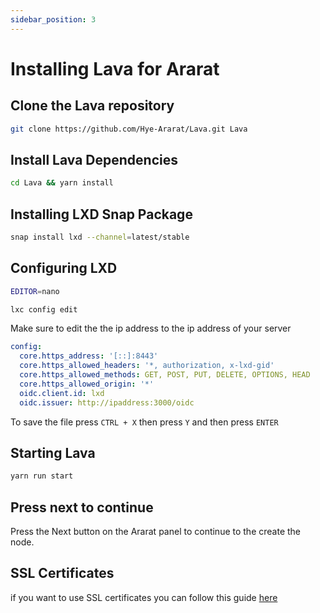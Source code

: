 ```yaml
---
sidebar_position: 3
---
```


# Installing Lava for Ararat


## Clone the Lava repository

```bash
git clone https://github.com/Hye-Ararat/Lava.git Lava
```

## Install Lava Dependencies

```bash
cd Lava && yarn install
```

## Installing LXD Snap Package

```bash
snap install lxd --channel=latest/stable
```

## Configuring LXD

```bash
EDITOR=nano
```

```bash
lxc config edit
```
Make sure to edit the the ip address to the ip address of your server
```yaml
config:
  core.https_address: '[::]:8443'
  core.https_allowed_headers: '*, authorization, x-lxd-gid'
  core.https_allowed_methods: GET, POST, PUT, DELETE, OPTIONS, HEAD
  core.https_allowed_origin: '*'
  oidc.client.id: lxd
  oidc.issuer: http://ipaddress:3000/oidc
```
To save the file press ``CTRL + X`` then press ``Y`` and then press ``ENTER``


## Starting Lava

```bash 
yarn run start
```

## Press next to continue

Press the Next button on the Ararat panel to continue to the create the node. 


## SSL Certificates

if you want to use SSL certificates you can follow this guide [here](https://ararat.hye.gg/docs/getting-started/ssl-certificates)